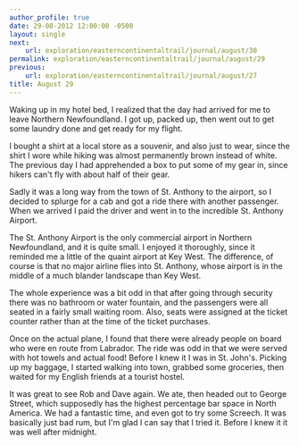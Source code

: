 ```yaml
---
author_profile: true
date: 29-08-2012 12:00:00 -0500
layout: single
next:
    url: exploration/easterncontinentaltrail/journal/august/30
permalink: exploration/easterncontinentaltrail/journal/august/29
previous:
    url: exploration/easterncontinentaltrail/journal/august/27
title: August 29
---
```

Waking up in my hotel bed, I realized that the day had arrived for me to leave Northern Newfoundland. I got up, packed up, then went out to get some laundry done and get ready for my flight.

I bought a shirt at a local store as a souvenir, and also just to wear, since the shirt I wore while hiking was almost permanently brown instead of white. The previous day I had apprehended a box to put some of my gear in, since hikers can't fly with about half of their gear.

Sadly it was a long way from the town of St. Anthony to the airport, so I decided to splurge for a cab and got a ride there with another passenger. When we arrived I paid the driver and went in to the incredible St. Anthony Airport.

The St. Anthony Airport is the only commercial airport in Northern Newfoundland, and it is quite small. I enjoyed it thoroughly, since it reminded me a little of the quaint airport at Key West. The difference, of course is that no major airline flies into St. Anthony, whose airport is in the middle of a much blander landscape than Key West.

The whole experience was a bit odd in that after going through security there was no bathroom or water fountain, and the passengers were all seated in a fairly small waiting room. Also, seats were assigned at the ticket counter rather than at the time of the ticket purchases.

Once on the actual plane, I found that there were already people on board who were en route from Labrador. The ride was odd in that we were served with hot towels and actual food! Before I knew it I was in St. John's. Picking up my baggage, I started walking into town, grabbed some groceries, then waited for my English friends at a tourist hostel.

It was great to see Rob and Dave again. We ate, then headed out to George Street, which supposedly has the highest percentage bar space in North America. We had a fantastic time, and even got to try some Screech. It was basically just bad rum, but I'm glad I can say that I tried it. Before I knew it it was well after midnight.
